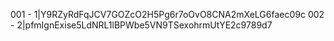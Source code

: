 001 - 1|Y9RZyRdFqJCV7GOZcO2H5Pg6r7oOvO8CNA2mXeLG6faec09c
002 - 2|pfmIgnExise5LdNRL1lBPWbe5VN9TSexohrmUtYE2c9789d7